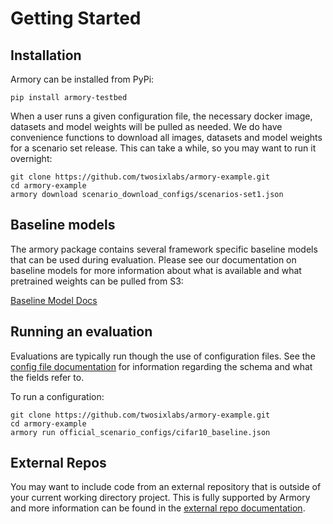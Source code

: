 # Getting Started

## Installation
Armory can be installed from PyPi:
```
pip install armory-testbed
```

When a user runs a given configuration file, the necessary docker image, datasets and 
model weights will be pulled as needed. We do have convenience functions to download 
all images, datasets and model weights for a scenario set release. This can take a 
while, so you may want to run it overnight:
```
git clone https://github.com/twosixlabs/armory-example.git
cd armory-example
armory download scenario_download_configs/scenarios-set1.json
```  

## Baseline models
The armory package contains several framework specific baseline models that can be used
during evaluation. Please see our documentation on baseline models for more information 
about what is available and what pretrained weights can be pulled from S3:

[Baseline Model Docs](baseline_models.md)

## Running an evaluation
Evaluations are typically run though the use of configuration files. See the 
[config file documentation](configuration_files.md) for information regarding the 
schema and what the fields refer to.

To run a configuration:
```
git clone https://github.com/twosixlabs/armory-example.git
cd armory-example
armory run official_scenario_configs/cifar10_baseline.json
```

## External Repos
You may want to include code from an external repository that is outside of your 
current working directory project. This is fully supported by Armory and more 
information can be found in the [external repo documentation](external_repos.md).